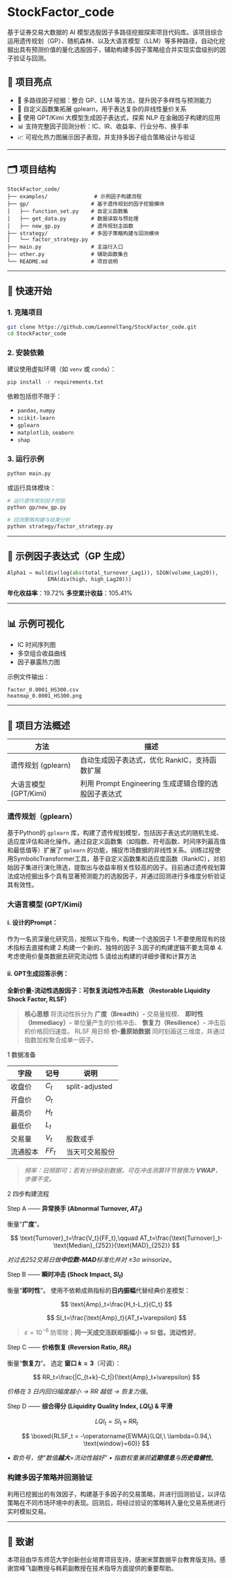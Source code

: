 # StockFactor\_code

基于证券交易大数据的 AI 模型选股因子多路径挖掘探索项目代码库。该项目综合运用遗传规划（GP）、随机森林、以及大语言模型（LLM）等多种路径，自动化挖掘出具有预测价值的量化选股因子，辅助构建多因子策略组合并实现实盘级别的因子验证与回测。

## 📌 项目亮点

* 🧠 多路径因子挖掘：整合 GP、LLM 等方法，提升因子多样性与预测能力
* 🧮 自定义函数集拓展 gplearn，用于表达复杂的非线性量价关系
* 🤖 使用 GPT/Kimi 大模型生成因子表达式，探索 NLP 在金融因子构建的应用
* 📊 支持完整因子回测分析：IC、IR、收益率、行业分布、换手率
* 📈 可视化热力图展示因子表现，并支持多因子组合策略设计与验证

---

## 🗂️ 项目结构

```
StockFactor_code/
├── examples/               # 示例因子构建流程
├── gp/                    # 基于遗传规划的因子挖掘模块
│   ├── function_set.py    # 自定义函数集
│   ├── get_data.py        # 数据读取与预处理
│   ├── new_gp.py          # 遗传规划主函数
├── strategy/              # 多因子策略构建与回测模块
│   └── factor_strategy.py
├── main.py                # 主运行入口
├── other.py               # 辅助函数集合
└── README.md              # 项目说明
```

---

## 🚀 快速开始

### 1. 克隆项目

```bash
git clone https://github.com/LeonnelTang/StockFactor_code.git
cd StockFactor_code
```

### 2. 安装依赖

建议使用虚拟环境（如 `venv` 或 `conda`）：

```bash
pip install -r requirements.txt
```

依赖包括但不限于：

* `pandas`, `numpy`
* `scikit-learn`
* `gplearn`
* `matplotlib`, `seaborn`
* `shap`

### 3. 运行示例

```bash
python main.py
```

或运行具体模块：

```bash
# 运行遗传规划因子挖掘
python gp/new_gp.py

# 回测策略构建与结果分析
python strategy/factor_strategy.py
```

---

## 📘 示例因子表达式（GP 生成）

```python
Alpha1 = mul(div(log(abs(total_turnover_Lag1)), SIGN(volume_Lag20)),
             EMA(div(high, high_Lag20)))
```

**年化收益率**：19.72%
**多空累计收益**：105.41%

---

## 📊 示例可视化

* IC 时间序列图
* 多空组合收益曲线
* 因子暴露热力图



示例文件输出：

```
factor_0.0001_HS300.csv
heatmap_0.0001_HS300.png
```

---

## 🧠 项目方法概述

| 方法               | 描述                                   |
| ---------------- | ------------------------------------ |
| 遗传规划 (gplearn)   | 自动生成因子表达式，优化 RankIC，支持函数扩展           |
| 大语言模型 (GPT/Kimi) | 利用 Prompt Engineering 生成逻辑合理的选股因子表达式 |

### 遗传规划（gplearn）
基于Python的 `gplearn` 库，构建了遗传规划模型，包括因子表达式的随机生成、适应度评估和进化操作。通过自定义函数集（如指数、符号函数、时间序列最高值和最低值等）扩展了 `gplearn` 的功能，捕捉市场数据的非线性关系。训练过程使用SymbolicTransformer工具，基于自定义函数集和适应度函数（RankIC），对初始因子集进行演化筛选，提取出与收益率相关性较高的因子。目前通过遗传规划算法成功挖掘出多个具有显著预测能力的选股因子，并通过回测进行多维度分析验证其有效性。

### 大语言模型 (GPT/Kimi)
#### i. 设计的Prompt：
作为一名资深量化研究员，按照以下指令，构建一个选股因子
1.不要使用现有的技术指标去直接构建
2.构建一个新的、独特的因子
3.因子的构建逻辑不要太简单
4.考虑使用价量类数据去研究流动性
5.请给出构建的详细步骤和计算方法

#### ii. GPT生成回答示例：
**全新价量-流动性选股因子：可恢复流动性冲击系数 （Restorable Liquidity Shock Factor, RLSF）**

> **核心思想**
> 将流动性拆分为 **广度（Breadth）-** 交易量规模、
> **即时性（Immediacy）-** 单位量产生的价格冲击、
> **恢复力（Resilience）-** 冲击后的价格回归速度。
> RLSF 用日频 **价-量原始数据** 同时刻画这三维度，并通过指数加权聚合成单一因子。


1 数据准备

| 字段   | 记号     | 说明             |
| ---- | ------ | -------------- |
| 收盘价  | $C_t$  | split-adjusted |
| 开盘价  | $O_t$  |                |
| 最高价  | $H_t$  |                |
| 最低价  | $L_t$  |                |
| 交易量  | $V_t$  | 股数或手           |
| 流通股本 | $FF_t$ | 当天可交易股份        |

> *频率：日频即可；若有分钟级别数据，可在冲击测算环节替换为 **VWAP**，步骤不变。*



2 四步构建流程

Step A —— **异常换手 (Abnormal Turnover, $AT_t$)**

衡量“**广度**”。

$$
\text{Turnover}_t=\frac{V_t}{FF_t},\qquad  AT_t=\frac{\text{Turnover}_t-\text{Median}_{252}}{\text{MAD}_{252}}
$$

*对过去252交易日做**中位数-MAD**标准化并对 $\pm3\sigma$ winsorize*。



Step B —— **瞬时冲击 (Shock Impact, $SI_t$)**

衡量“**即时性**”。
使用不依赖成熟指标的**日内振幅**代替经典价差模型：

$$
\text{Amp}_t=\frac{H_t-L_t}{C_t}
$$

$$
SI_t=\frac{\text{Amp}_t}{AT_t+\varepsilon}
$$

> $\varepsilon=10^{-6}$ 防零除；**同一天成交活跃却振幅小 → SI 低，流动性好**。



Step C —— **价格恢复 (Reversion Ratio, $RR_t$)**

衡量“**恢复力**”。
选定 **窗口 $k=3$**（可调）：

$$
RR_t=\frac{|C_{t+k}-C_t|}{\text{Amp}_t+\varepsilon}
$$

*价格在 3 日内回归幅度越小 → RR 越低 → 恢复力强*。



Step D —— **综合得分 (Liquidity Quality Index, $LQI_t$) & 平滑**

$$
LQI_t = SI_t \times RR_t
$$

$$
\boxed{RLSF_t = -\operatorname{EWMA}(LQI,\ \lambda=0.94,\ \text{window}=60)}
$$

*• 取负号，使“数值**越大**=流动性越好”*
*• 指数权重兼顾**近期信息**与**历史稳健性***。

### 构建多因子策略并回测验证
利用已挖掘出的有效因子，构建基于多因子的交易策略，并进行回测验证，以评估策略在不同市场环境中的表现。回测后，将经过验证的策略转入量化交易系统进行实时模拟交易。




---

## 🤝 致谢

本项目由华东师范大学创新创业培育项目支持，感谢米筐数据平台教育版支持。感谢宫峰飞副教授与韩莉副教授在技术指导方面提供的重要帮助。

